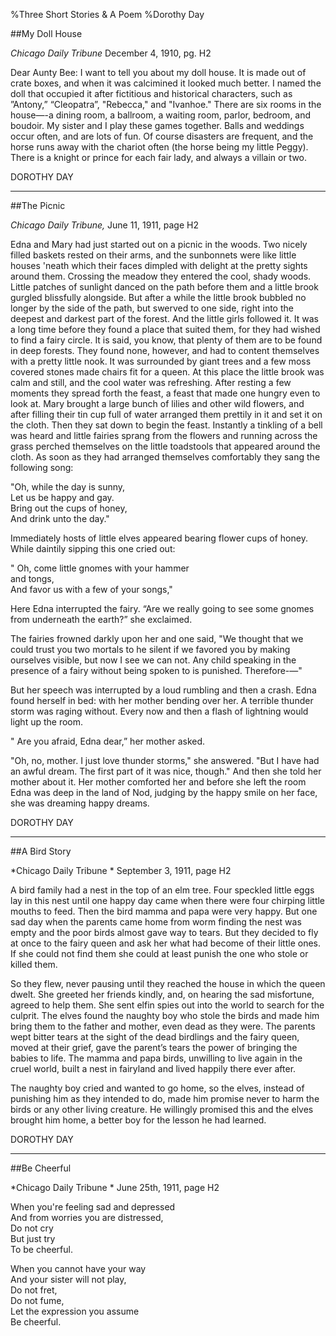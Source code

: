 %Three Short Stories & A Poem
%Dorothy Day

##My Doll House

*Chicago Daily Tribune*  December 4, 1910, pg. H2

Dear Aunty Bee: I want to tell you about my doll house. It is made out of crate boxes, and when it was calcimined it looked much better. I named the doll that occupied it after fictitious and historical characters, such as ”Antony,” “Cleopatra”, "Rebecca," and "Ivanhoe." There are six rooms in the house—-a dining room, a ballroom, a waiting room, parlor, bedroom, and boudoir. My sister and I play these games together. Balls and weddings occur often, and are lots of fun. Of course disasters are frequent, and the horse runs away with the chariot often (the horse being my little Peggy). There is a knight or prince for each fair lady, and always a villain or two.

DOROTHY DAY

***
##The Picnic

*Chicago Daily Tribune,* June 11, 1911, page H2

Edna and Mary had just started out on a picnic in the woods. Two nicely filled baskets rested on their arms, and the sunbonnets were like little houses 'neath which their faces dimpled with delight at the pretty sights around them. Crossing the meadow they entered the cool, shady woods. Little patches of sunlight danced on the path before them and a little brook gurgled blissfully alongside. But after a while the little brook bubbled no longer by the side of the path, but swerved to one side, right into the deepest and darkest part of the forest. And the little girls followed it. It was a long time before they found a place that suited them, for they had wished to find a fairy circle. It is said, you know, that plenty of them are to be found in deep forests. They found none, however, and had to content themselves with a pretty little nook. It was surrounded by giant trees and a few moss covered stones made chairs fit for a queen.  At this place the little brook was calm and still, and the cool water was refreshing. After resting a few moments they spread forth the feast, a feast that made one hungry even to look at. Mary brought a large bunch of lilies and other wild flowers, and after filling their tin cup full of water arranged them prettily in it and set it on the cloth.   Then they sat down to begin the feast.   Instantly a tinkling of a bell was heard and little fairies sprang from the flowers and running across the grass perched themselves on the little toadstools that appeared around the cloth. As soon as they had arranged themselves comfortably they sang the following song:

"Oh, while the day is sunny,  
Let us be happy and gay.  
Bring out the cups of honey,  
And drink unto the day."

Immediately hosts of little elves appeared bearing flower cups of honey. While daintily sipping this one cried out:

" Oh, come little gnomes with your hammer  
and tongs,  
And favor us with a few of your songs,"

Here Edna interrupted the fairy. “Are we really going to see some gnomes from underneath the earth?” she exclaimed.

The fairies frowned darkly upon her and one said, "We thought that we could trust you two mortals to he silent if we favored you by making ourselves visible, but now I see we can not. Any child speaking in the presence of a fairy without being spoken to is punished.   Therefore-—"

But her speech was interrupted by a loud rumbling and then a crash. Edna found herself in bed: with her mother bending over her. A terrible thunder storm was raging without. Every now and then a flash of lightning would light up the room.

" Are you afraid, Edna dear,” her mother asked.              

"Oh, no, mother. I just love thunder storms," she answered. "But I have had an awful dream. The first part of it was nice, though." And then she told her mother about it. Her mother comforted her and before she left the room Edna was deep in the land of Nod, judging by the happy smile on her face, she was dreaming happy dreams.

DOROTHY DAY

***


##A Bird Story

*Chicago Daily Tribune * September 3, 1911, page H2

A bird family had a nest in the top of an elm tree. Four speckled little eggs lay in this nest until one happy day came when there were four chirping little mouths to feed. Then the bird mamma and papa were very happy. But one sad day when the parents came home from worm finding the nest was empty and the poor birds almost gave way to tears. But they decided to fly at once to the fairy queen and ask her what had become of their little ones. If she could not find them she could at least punish the one who stole or killed them.

So they flew, never pausing until they reached the house in which the queen dwelt. She greeted her friends kindly, and, on hearing the sad misfortune, agreed to help them. She sent elfin spies out into the world to search for the culprit. The elves found the naughty boy who stole the birds and made him bring them to the father and mother, even dead as they were. The parents wept bitter tears at the sight of the dead birdlings and the fairy queen, moved at their grief, gave the parent’s tears the power of bringing the babies to life. The mamma and papa birds, unwilling to live again in the cruel world, built a nest in fairyland and lived happily there ever after.

The naughty boy cried and wanted to go home, so the elves, instead of punishing him as they intended to do, made him promise never to harm the birds or any other living creature. He willingly promised this and the elves brought him home, a better boy for the lesson he had learned.

DOROTHY DAY

***

##Be Cheerful

*Chicago Daily Tribune * June 25th, 1911, page H2


When you're feeling sad and depressed  
And from worries you are distressed,  
Do not cry  
But just try  
To be cheerful.

When you cannot have your way  
And your sister will not play,  
Do not fret,  
Do not fume,  
Let the expression you assume  
Be cheerful.








 
         



